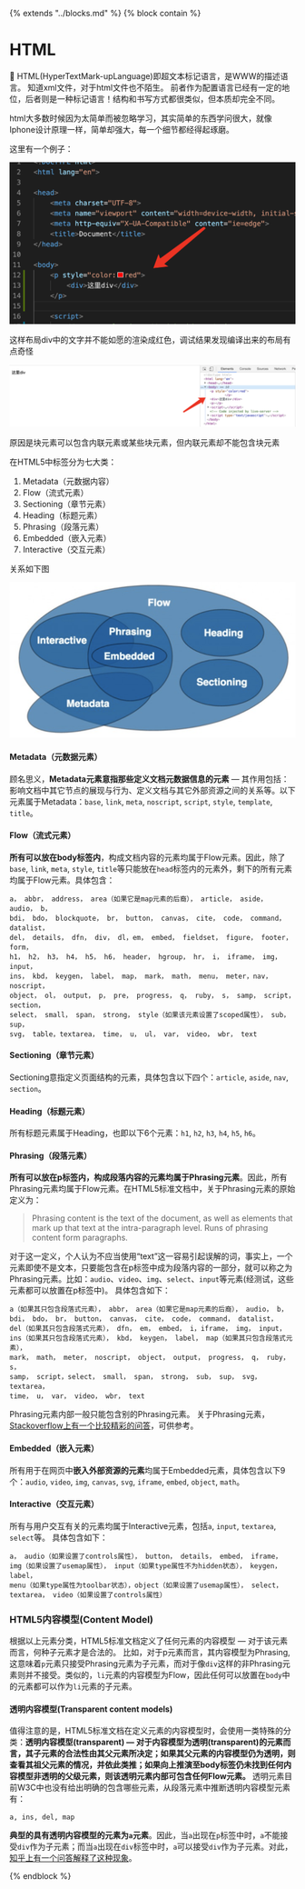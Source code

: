 {% extends "../blocks.md" %} {% block contain %}






# HTML

📒 HTML(HyperTextMark-upLanguage)即超文本标记语言，是WWW的描述语言。 
知道xml文件，对于html文件也不陌生。
前者作为配置语言已经有一定的地位，后者则是一种标记语言！结构和书写方式都很类似，但本质却完全不同。

html大多数时候因为太简单而被忽略学习，其实简单的东西学问很大，就像Iphone设计原理一样，简单却强大，每一个细节都经得起琢磨。

这里有一个例子：

![image-20191202152912145](../assets/images/image-20191202152912145.png)

这样布局div中的文字并不能如愿的渲染成红色，调试结果发现编译出来的布局有点奇怪

![image-20191202153405887](../assets/images/image-20191202153405887.png)

原因是块元素可以包含内联元素或某些块元素，但内联元素却不能包含块元素

在HTML5中标签分为七大类：

1. Metadata（元数据内容）
2. Flow（流式元素）
3. Sectioning（章节元素）
4. Heading（标题元素）
5. Phrasing（段落元素）
6. Embedded（嵌入元素）
7. Interactive（交互元素）

关系如下图

![image-20191202154109922](../assets/images/image-20191202154109922.png)

#### Metadata（元数据元素）

顾名思义，**Metadata元素意指那些定义文档元数据信息的元素** — 其作用包括：影响文档中其它节点的展现与行为、定义文档与其它外部资源之间的关系等。以下元素属于Metadata：`base`, `link`, `meta`, `noscript`, `script`, `style`, `template`, `title`。

#### Flow（流式元素）

**所有可以放在body标签内**，构成文档内容的元素均属于Flow元素。因此，除了`base`, `link`, `meta`, `style`, `title`等只能放在`head`标签内的元素外，剩下的所有元素均属于Flow元素。具体包含：

```
a， abbr， address， area（如果它是map元素的后裔）， article， aside， audio， b，
bdi， bdo， blockquote， br， button， canvas， cite， code， command， datalist， 
del， details， dfn， div， dl，em， embed， fieldset， figure， footer， form，
h1， h2， h3， h4， h5， h6， header， hgroup， hr， i， iframe， img， input， 
ins， kbd， keygen， label， map， mark， math， menu， meter，nav， noscript， 
object， ol， output， p， pre， progress， q， ruby， s， samp， script， section，
select， small， span， strong， style（如果该元素设置了scoped属性）， sub， sup，
svg， table，textarea， time， u， ul， var， video， wbr， text
```



#### Sectioning（章节元素）

Sectioning意指定义页面结构的元素，具体包含以下四个：`article`, `aside`, `nav`, `section`。

#### Heading（标题元素）

所有标题元素属于Heading，也即以下6个元素：`h1`, `h2`, `h3`, `h4`, `h5`, `h6`。

#### Phrasing（段落元素）

**所有可以放在p标签内，构成段落内容的元素均属于Phrasing元素**。因此，所有Phrasing元素均属于Flow元素。在HTML5标准文档中，关于Phrasing元素的原始定义为：

> Phrasing content is the text of the document, as well as elements that mark up that text at the intra-paragraph level. Runs of phrasing content form paragraphs.

对于这一定义，个人认为不应当使用“text”这一容易引起误解的词，事实上，一个元素即使不是文本，只要能包含在p标签中成为段落内容的一部分，就可以称之为Phrasing元素。比如：`audio`、`video`、`img`、`select`、`input`等元素(经测试，这些元素都可以放置在p标签中)。
具体包含如下：

```
a（如果其只包含段落式元素）， abbr， area（如果它是map元素的后裔）， audio， b，
bdi， bdo， br， button， canvas， cite， code， command， datalist， 
del（如果其只包含段落式元素）， dfn， em， embed， i，iframe， img， input， 
ins（如果其只包含段落式元素）， kbd， keygen， label， map（如果其只包含段落式元素），
mark， math， meter， noscript， object， output， progress， q， ruby， s，
samp， script，select， small， span， strong， sub， sup， svg， textarea，
time， u， var， video， wbr， text
```



Phrasing元素内部一般只能包含别的Phrasing元素。
关于Phrasing元素，[Stackoverflow上有一个比较精彩的问答](https://stackoverflow.com/questions/30233447/what-is-the-difference-between-phrasing-content-and-flow-content)，可供参考。

#### Embedded（嵌入元素）

所有用于在网页中**嵌入外部资源的元素**均属于Embedded元素，具体包含以下9个：`audio`, `video`, `img`, `canvas`, `svg`, `iframe`, `embed`, `object`, `math`。

#### Interactive（交互元素）

所有与用户交互有关的元素均属于Interactive元素，包括`a`, `input`, `textarea`, `select`等。
具体包含如下：

```
a， audio（如果设置了controls属性）， button， details， embed， iframe，
img（如果设置了usemap属性）， input（如果type属性不为hidden状态）， keygen， label，
menu（如果type属性为toolbar状态），object（如果设置了usemap属性）， select， 
textarea， video（如果设置了controls属性）
```



### HTML5内容模型(Content Model)

根据以上元素分类，HTML5标准文档定义了任何元素的内容模型 — 对于该元素而言，何种子元素才是合法的。
比如，对于p元素而言，其内容模型为Phrasing, 这意味着`p`元素只接受Phrasing元素为子元素，而对于像`div`这样的非Phrasing元素则并不接受。类似的，`li`元素的内容模型为Flow，因此任何可以放置在`body`中的元素都可以作为`li`元素的子元素。

#### 透明内容模型(Transparent content models)

值得注意的是，HTML5标准文档在定义元素的内容模型时，会使用一类特殊的分类：**透明内容模型(transparent) — 对于内容模型为透明(transparent)的元素而言，其子元素的合法性由其父元素所决定；如果其父元素的内容模型仍为透明，则查看其祖父元素的情况，并依此类推；如果向上推演至body标签仍未找到任何内容模型非透明的父级元素，则该透明元素内部可包含任何Flow元素。**
透明元素目前W3C中也没有给出明确的包含哪些元素，从段落元素中推断透明内容模型元素有：

```
a, ins, del, map
```



**典型的具有透明内容模型的元素为`a`元素**。因此，当`a`出现在`p`标签中时，`a`不能接受`div`作为子元素；而当`a`出现在`div`标签中时，`a`可以接受`div`作为子元素。对此，[知乎上有一个问答解释了这种现象](http://www.zhihu.com/question/34952563)。






{% endblock %}